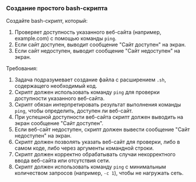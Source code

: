 
### Создание простого bash-скрипта

Создайте bash-скрипт, который:

1. Проверяет доступность указанного веб-сайта (например, example.com) с помощью команды `ping`.
2. Если сайт доступен, выводит сообщение "Сайт доступен" на экран.
3. Если сайт недоступен, выводит сообщение "Сайт недоступен" на экран.

Требования:
1. Задача подразумевает создание файла с расширением `.sh`, содержащего необходимый код. 
2. Скрипт должен использовать команду `ping` для проверки доступности указанного веб-сайта. 
3. Скрипт обязан интерпретировать результат выполнения команды `ping`, чтобы определить, доступен ли веб-сайт. 
4. При успешной доступности веб-сайта скрипт должен выводить на экран сообщение "Сайт доступен". 
5. Если веб-сайт недоступен, скрипт должен вывести сообщение "Сайт недоступен" на экран. 
6. Скрипт должен позволять указать веб-сайт для проверки, либо в самом коде, либо через аргументы командной строки. 
7. Скрипт должен корректно обрабатывать случаи некорректного ввода веб-сайта или отсутствия сети. 
8. Скрипт должен использовать команду `ping` с минимальным количеством запросов (например, `-c 1`), чтобы не нагружать сеть.